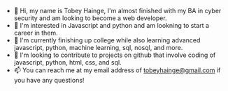 - 👋 Hi, my name is Tobey Hainge, I'm almost finished with my BA in cyber security and am looking to become a web developer.
- 👀 I'm interested in Javascript and python and am lookning to start a career in them.
- 🌱 I'm currently finishing up college while also learning advanced javascript, python, machine learning, sql, nosql, and more.
- 💞️ I'm looking to contribute to projects on github that involve coding of javascript, python, html, css, and sql.
- 📫 You can reach me at my email address of tobeyhainge@gmail.com if you have any questions!
